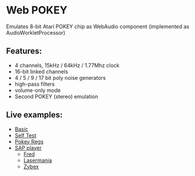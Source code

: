 # Web POKEY
Emulates 8-bit Atari POKEY chip as WebAudio component (implemented as AudioWorkletProcessor)

## Features:
  * 4 channels, 15kHz / 64kHz / 1.77Mhz clock
  * 16-bit linked channels
  * 4 / 5 / 9 / 17 bit poly noise generators
  * high-pass filters
  * volume-only mode
  * Second POKEY (stereo) emulation

## Live examples:
  * [Basic](https://mrk.sed.pl/web-pokey/examples/basic/)
  * [Self Test](https://mrk.sed.pl/web-pokey/examples/self-test/)
  * [Pokey Regs](https://mrk.sed.pl/web-pokey/examples/pokey-regs/)
  * [SAP player](https://mrk.sed.pl/web-pokey/examples/sap-player/)
    - [Fred](https://mrk.sed.pl/web-pokey/examples/sap-player/#https://atarionline.pl/forum/?PostBackAction=Download&AttachmentID=16742)
    - [Lasermania](https://mrk.sed.pl/web-pokey/examples/sap-player/#https://atarionline.pl/forum/?PostBackAction=Download&AttachmentID=16743)
    - [Zybex](https://mrk.sed.pl/web-pokey/examples/sap-player/#https://atarionline.pl/forum/?PostBackAction=Download&AttachmentID=16744)
